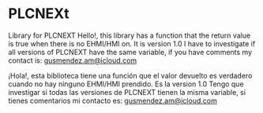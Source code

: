 # PLCNEXt
Library for PLCNEXT
Hello!, this library has a function that the return value is true when there is no EHMI/HMI on.
It is version 1.0
I have to investigate if all versions of PLCNEXT have the same variable, if you have comments my contact is: gusmendez.am@icloud.com

¡Hola!, esta biblioteca tiene una función que el valor devuelto es verdadero cuando no hay ninguno EHMI/HMI prendido.
Es la version 1.0
Tengo que investigar si todas las versiones de PLCNEXT tienen la misma variable, si tienes comentarios mi contacto es: gusmendez.am@icloud.com
